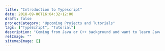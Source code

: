 ```yaml
---
title: "Introduction to Typescript"
date: 2018-09-06T16:04:32+12:00
draft: false
projectCategory: "Upcoming Projects and Tutorials"
tags: ["TypeScript", "Tutorial"]
description: "Coming from Java or C++ background and want to learn JavaScript but are confused? Then TypeScript is for you."
relImage: ""
sitemapImage: []
---
```

